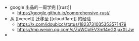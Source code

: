 - google 出品的一周学完 [[rust]]
	- https://google.github.io/comprehensive-rust/
- 从 [[vercel]] 迁移至 [[cloudflare]] 的经验
	- https://x.com/idoubicc/status/1823731035353571479
	- https://mp.weixin.qq.com/s/ZuWCpIEV3m14nGXjuxXLJw
-